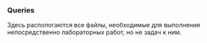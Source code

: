 ### Queries  

Здесь распологаются все файлы, необходимые для выполнения непосредственно лабораторных работ, но не задач к ним.
